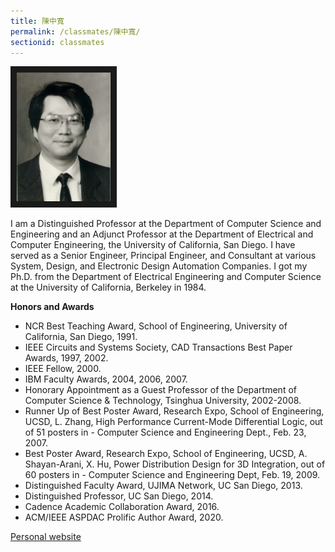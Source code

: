 ```yaml
---
title: 陳中寬
permalink: /classmates/陳中寬/
sectionid: classmates
---
```


<img src="/img/ck3.jpg"
     alt="Photo of Dr. Chung-Kuan Cheng"
     width="150" border="10" />

I am a Distinguished Professor at the Department of Computer Science and Engineering and an Adjunct Professor at the Department of Electrical and Computer Engineering, the University of California, San Diego. I have served as a Senior Engineer, Principal Engineer, and Consultant at various System, Design, and Electronic Design Automation Companies. I got my Ph.D. from the Department of Electrical Engineering and Computer Science at the University of California, Berkeley in 1984.

**Honors and Awards**
- NCR Best Teaching Award, School of Engineering, University of California, San Diego, 1991.
- IEEE Circuits and Systems Society, CAD Transactions Best Paper Awards, 1997, 2002.
- IEEE Fellow, 2000.
- IBM Faculty Awards, 2004, 2006, 2007.
- Honorary Appointment as a Guest Professor of the Department of Computer Science & Technology, Tsinghua University, 2002-2008.
- Runner Up of Best Poster Award, Research Expo, School of Engineering, UCSD, L. Zhang, High Performance Current-Mode Differential Logic, out of 51 posters in - Computer Science and Engineering Dept., Feb. 23, 2007.
- Best Poster Award, Research Expo, School of Engineering, UCSD, A. Shayan-Arani, X. Hu, Power Distribution Design for 3D Integration, out of 60 posters in - Computer Science and Engineering Dept, Feb. 19, 2009.
- Distinguished Faculty Award, UJIMA Network, UC San Diego, 2013.
- Distinguished Professor, UC San Diego, 2014.
- Cadence Academic Collaboration Award, 2016.
- ACM/IEEE ASPDAC Prolific Author Award, 2020.

[Personal website](https://cseweb.ucsd.edu/~kuan/)
